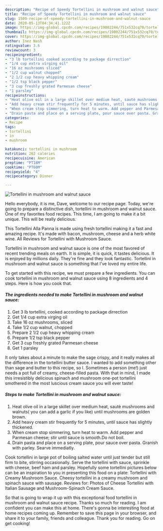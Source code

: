```yaml
---
description: "Recipe of Speedy Tortellini in mushroom and walnut sauce"
title: "Recipe of Speedy Tortellini in mushroom and walnut sauce"
slug: 1509-recipe-of-speedy-tortellini-in-mushroom-and-walnut-sauce
date: 2020-05-13T04:34:41.122Z
image: https://img-global.cpcdn.com/recipes/19802244/751x532cq70/tortellini-in-mushroom-and-walnut-sauce-recipe-main-photo.jpg
thumbnail: https://img-global.cpcdn.com/recipes/19802244/751x532cq70/tortellini-in-mushroom-and-walnut-sauce-recipe-main-photo.jpg
cover: https://img-global.cpcdn.com/recipes/19802244/751x532cq70/tortellini-in-mushroom-and-walnut-sauce-recipe-main-photo.jpg
author: Inez Nash
ratingvalue: 3.6
reviewcount: 3
recipeingredient:
- "3 lb tortellini cooked according to package dirrection"
- "1/4 cup extra virging oil"
- "16 oz mushrooms sliced"
- "1/2 cup walnut chopped"
- "2 1/2 cup heavy whipping cream"
- "1/2 tsp black pepper"
- "3 cup freshly grated Parmesan cheese"
- "1 parsley"
recipeinstructions:
- "Heat olive oil in a large skillet over medium heat, sautè mushrooms and walnuts( you can add a garlic if  you like) until mushrooms are golden brown."
- "Add heavy cream stir frequently for 5 minutes, until sauce has slightly thickened."
- "When cream stop simmering, turn heat to warm. Add pepper and Parmesan cheese; stir until sauce is smooth.Do not boil."
- "Drain pasta and place on a serving plate, pour sauce over pasta. Granish with parley. Searve immediatly."
categories:
- Recipe
tags:
- tortellini
- in
- mushroom

katakunci: tortellini in mushroom 
nutrition: 262 calories
recipecuisine: American
preptime: "PT18M"
cooktime: "PT60M"
recipeyield: "4"
recipecategory: Dinner

---
```



![Tortellini in mushroom and walnut sauce](https://img-global.cpcdn.com/recipes/19802244/751x532cq70/tortellini-in-mushroom-and-walnut-sauce-recipe-main-photo.jpg)

Hello everybody, it is me, Dave, welcome to our recipe page. Today, we're going to prepare a distinctive dish, tortellini in mushroom and walnut sauce. One of my favorites food recipes. This time, I am going to make it a bit unique. This will be really delicious.

This Tortellini Alla Panna is made using fresh tortellini making it a fast and amazing recipe. It&#39;s made with bacon, mushroom, cheese and a herb white wine. All Reviews for Tortellini with Mushroom Sauce.

Tortellini in mushroom and walnut sauce is one of the most favored of recent trending meals on earth. It is simple, it is quick, it tastes delicious. It is enjoyed by millions daily. They're fine and they look fantastic. Tortellini in mushroom and walnut sauce is something that I've loved my entire life.


To get started with this recipe, we must prepare a few ingredients. You can cook tortellini in mushroom and walnut sauce using 8 ingredients and 4 steps. Here is how you cook that.

<!--inarticleads1-->

##### The ingredients needed to make Tortellini in mushroom and walnut sauce:

1. Get 3 lb tortellini, cooked according to package dirrection
1. Get 1/4 cup extra virging oil
1. Take 16 oz mushrooms, sliced
1. Take 1/2 cup walnut, chopped
1. Prepare 2 1/2 cup heavy whipping cream
1. Prepare 1/2 tsp black pepper
1. Get 3 cup freshly grated Parmesan cheese
1. Get 1 parsley


It only takes about a minute to make the sage crispy, and it really makes all the difference in the tortellini butter sauce. I wanted to add something other than sage and butter to this recipe, so I. Sometimes a person (me!) just needs a pot full of creamy, cheese-filled pasta. With that in mind, I made this irresistibly delicious spinach and mushroom one-pot tortellini smothered in the most luscious cream sauce you will ever taste! 

<!--inarticleads2-->

##### Steps to make Tortellini in mushroom and walnut sauce:

1. Heat olive oil in a large skillet over medium heat, sautè mushrooms and walnuts( you can add a garlic if  you like) until mushrooms are golden brown.
1. Add heavy cream stir frequently for 5 minutes, until sauce has slightly thickened.
1. When cream stop simmering, turn heat to warm. Add pepper and Parmesan cheese; stir until sauce is smooth.Do not boil.
1. Drain pasta and place on a serving plate, pour sauce over pasta. Granish with parley. Searve immediatly.


Cook tortellini in large pot of boiling salted water until just tender but still firm to bite, stirring occasionally. Serve the tortellini with sauce, sprinkle with cheese, beef ham and parsley. Hopefully some tortellini pictures below can be an inspiration to you in presenting this food on a plate: Tortellini with Creamy Mushroom Sauce. Cheesy tortellini in a creamy mushroom and spinach sauce with sausage. Reviews for: Photos of Cheese Tortellini with Italian Sausage and Mushroom-Spinach Cream Sauce. 

So that is going to wrap it up with this exceptional food tortellini in mushroom and walnut sauce recipe. Thanks so much for reading. I am confident you can make this at home. There's gonna be interesting food at home recipes coming up. Remember to save this page in your browser, and share it to your family, friends and colleague. Thank you for reading. Go on get cooking!
